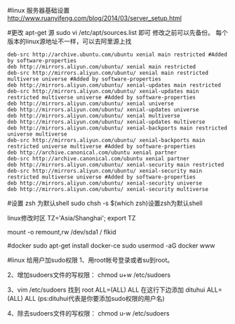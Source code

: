 #linux 服务器基础设置
http://www.ruanyifeng.com/blog/2014/03/server_setup.html

#更改 apt-get 源
sudo vi /etc/apt/sources.list 即可 修改之前可以先备份。
每个版本的linux源地址不一样，可以去阿里源上找
```
deb-src http://archive.ubuntu.com/ubuntu xenial main restricted #Added by software-properties
deb http://mirrors.aliyun.com/ubuntu/ xenial main restricted
deb-src http://mirrors.aliyun.com/ubuntu/ xenial main restricted multiverse universe #Added by software-properties
deb http://mirrors.aliyun.com/ubuntu/ xenial-updates main restricted
deb-src http://mirrors.aliyun.com/ubuntu/ xenial-updates main restricted multiverse universe #Added by software-properties
deb http://mirrors.aliyun.com/ubuntu/ xenial universe
deb http://mirrors.aliyun.com/ubuntu/ xenial-updates universe
deb http://mirrors.aliyun.com/ubuntu/ xenial multiverse
deb http://mirrors.aliyun.com/ubuntu/ xenial-updates multiverse
deb http://mirrors.aliyun.com/ubuntu/ xenial-backports main restricted universe multiverse
deb-src http://mirrors.aliyun.com/ubuntu/ xenial-backports main restricted universe multiverse #Added by software-properties
deb http://archive.canonical.com/ubuntu xenial partner
deb-src http://archive.canonical.com/ubuntu xenial partner
deb http://mirrors.aliyun.com/ubuntu/ xenial-security main restricted
deb-src http://mirrors.aliyun.com/ubuntu/ xenial-security main restricted multiverse universe #Added by software-properties
deb http://mirrors.aliyun.com/ubuntu/ xenial-security universe
deb http://mirrors.aliyun.com/ubuntu/ xenial-security multiverse
```
#设置 zsh 为默认shell
sudo chsh -s $(which zsh)设置zsh为默认shell


linux修改时区
TZ='Asia/Shanghai'; export TZ


mount -o remount,rw /dev/sda1 /
flkid

#docker 
 sudo apt-get install docker-ce
 sudo usermod -aG docker www

#linux 给用户加sudo权限
1、用root帐号登录或者su到root。

2、增加sudoers文件的写权限： chmod u+w /etc/sudoers

3、vim /etc/sudoers 找到 root ALL=(ALL) ALL 在这行下边添加 dituhui ALL=(ALL) ALL  (ps:dituhui代表是你要添加sudo权限的用户名)

4、除去sudoers文件的写权限： chmod u-w /etc/sudoers
